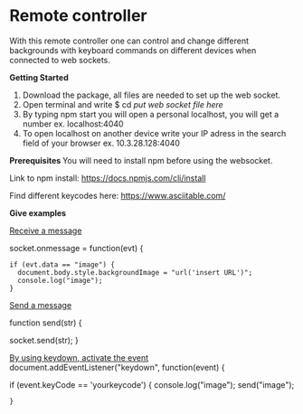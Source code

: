<h1> Remote controller </h1>
With this remote controller one can control and change different backgrounds with keyboard commands on different devices when connected to web sockets.

<b> Getting Started </b>
1) Download the package, all files are needed to set up the web socket. 
2) Open terminal and write $ cd <i>put web socket file here</i>
3) By typing npm start you will open a personal localhost, you will get a number ex. localhost:4040
4) To open localhost on another device write your IP adress in the search field of your browser ex. 10.3.28.128:4040

<b> Prerequisites </b>
You will need to install npm before using the websocket.

Link to npm install: https://docs.npmjs.com/cli/install

Find different keycodes here: https://www.asciitable.com/

<b> Give examples </b>

<u>Receive a message</u>

  socket.onmessage = function(evt) {

    if (evt.data == "image") {
      document.body.style.backgroundImage = "url('insert URL')";
      console.log("image");
    }


<u>Send a message</u>


function send(str) {

  socket.send(str);
}



<u>By using keydown, activate the event</u>
document.addEventListener("keydown", function(event) {


  if (event.keyCode == 'yourkeycode') {
    console.log("image");
       send("image");
      
    } 
